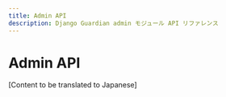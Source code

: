 ```yaml
---
title: Admin API
description: Django Guardian admin モジュール API リファレンス
---
```


# Admin API

[Content to be translated to Japanese]

<!-- This page content will be translated from the main English api/admin.md -->
